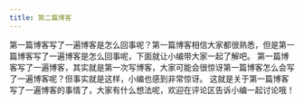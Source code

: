 ```yaml
---
title: 第二篇博客
---
```


第一篇博客写了一遍博客是怎么回事呢？第一篇博客相信大家都很熟悉，但是第一篇博客写了一遍博客是怎么回事呢，下面就让小编带大家一起了解吧。
第一篇博客写了一遍博客，其实就是第一次写博客，大家可能会很惊讶第一篇博客怎么会写了一遍博客呢？但事实就是这样，小编也感到非常惊讶。
这就是关于第一篇博客写了一遍博客的事情了，大家有什么想法呢，欢迎在评论区告诉小编一起讨论哦！